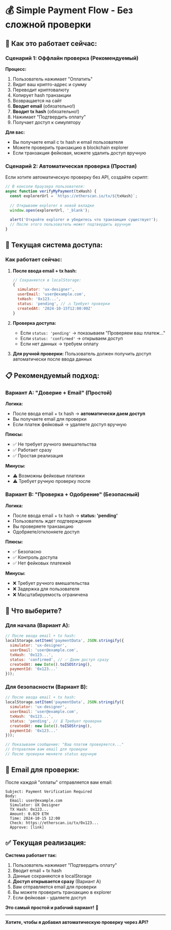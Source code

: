 # 💰 Simple Payment Flow - Без сложной проверки

## 🎯 **Как это работает сейчас:**

### **Сценарий 1: Оффлайн проверка (Рекомендуемый)**

**Процесс:**
1. Пользователь нажимает "Оплатить"
2. Видит ваш крипто-адрес и сумму
3. Переводит криптовалюту
4. Копирует hash транзакции
5. Возвращается на сайт
6. **Вводит email** (обязательно!)
7. **Вводит tx hash** (обязательно!)
8. Нажимает "Подтвердить оплату"
9. Получает доступ к симулятору

**Для вас:**
- Вы получаете email с tx hash и email пользователя
- Можете проверить транзакцию в blockchain explorer
- Если транзакция фейковая, можете удалить доступ вручную

### **Сценарий 2: Автоматическая проверка (Простая)**

Если хотите автоматическую проверку без API, создайте скрипт:

```javascript
// В консоли браузера пользователя:
async function verifyMyPayment(txHash) {
  const explorerUrl = `https://etherscan.io/tx/${txHash}`;
  
  // Открываем explorer в новой вкладке
  window.open(explorerUrl, '_blank');
  
  alert('Откройте explorer и убедитесь что транзакция существует');
  // После этого пользователь может подтвердить вручную
}
```

## 🔧 **Текущая система доступа:**

### **Как работает сейчас:**

1. **После ввода email + tx hash:**
   ```javascript
   // Сохраняется в localStorage:
   {
     simulator: 'ux-designer',
     userEmail: 'user@example.com',
     txHash: '0x123...',
     status: 'pending', // ⚠️ Требует проверки
     createdAt: '2024-10-15T12:00:00Z'
   }
   ```

2. **Проверка доступа:**
   - Если `status: 'pending'` → показываем "Проверяем ваш платеж..."
   - Если `status: 'confirmed'` → открываем доступ
   - Если нет данных → требуем оплату

3. **Для ручной проверки:**
   Пользователь должен получить доступ автоматически после ввода данных

## 📋 **Рекомендуемый подход:**

### **Вариант A: "Доверие + Email" (Простой)**

**Логика:**
- После ввода email + tx hash → **автоматически даем доступ**
- Вы получаете email для проверки
- Если платеж фейковый → удаляете доступ вручную

**Плюсы:**
- ✅ Не требует ручного вмешательства
- ✅ Работает сразу
- ✅ Простая реализация

**Минусы:**
- ⚠️ Возможны фейковые платежи
- ⚠️ Требует ручную проверку после

### **Вариант B: "Проверка + Одобрение" (Безопасный)**

**Логика:**
- После ввода email + tx hash → **status: 'pending'**
- Пользователь ждет подтверждения
- Вы проверяете транзакцию
- Одобряете/отклоняете доступ

**Плюсы:**
- ✅ Безопасно
- ✅ Контроль доступа
- ✅ Нет фейковых платежей

**Минусы:**
- ❌ Требует ручного вмешательства
- ❌ Задержка для пользователя
- ❌ Масштабируемость ограничена

## 🎯 **Что выберите?**

### **Для начала (Вариант A):**
```javascript
// После ввода email + tx hash:
localStorage.setItem('paymentData', JSON.stringify({
  simulator: 'ux-designer',
  userEmail: 'user@example.com',
  txHash: '0x123...',
  status: 'confirmed', // ✅ Даем доступ сразу
  createdAt: new Date().toISOString(),
  paymentId: '0x123...'
}));
```

### **Для безопасности (Вариант B):**
```javascript
// После ввода email + tx hash:
localStorage.setItem('paymentData', JSON.stringify({
  simulator: 'ux-designer',
  userEmail: 'user@example.com',
  txHash: '0x123...',
  status: 'pending', // ⏳ Требует проверки
  createdAt: new Date().toISOString(),
  paymentId: '0x123...'
}));

// Показываем сообщение: "Ваш платеж проверяется..."
// Отправляем вам email для проверки
// После проверки меняете status вручную
```

## 📧 **Email для проверки:**

После каждой "оплаты" отправляется вам email:

```
Subject: Payment Verification Required
Body:
  Email: user@example.com
  Simulator: UX Designer
  TX Hash: 0x123...
  Amount: 0.029 ETH
  Time: 2024-10-15 12:00
  Check: https://etherscan.io/tx/0x123...
  Approve: [link]
```

## ✅ **Текущая реализация:**

**Система работает так:**

1. Пользователь нажимает "Подтвердить оплату"
2. Вводит email + tx hash
3. Данные сохраняются в localStorage
4. **Доступ открывается сразу** (Вариант A)
5. Вам отправляется email для проверки
6. Вы можете проверить транзакцию в explorer
7. Если фейковая - удаляете доступ

**Это самый простой и рабочий вариант!** 🚀

---

**Хотите, чтобы я добавил автоматическую проверку через API?**
